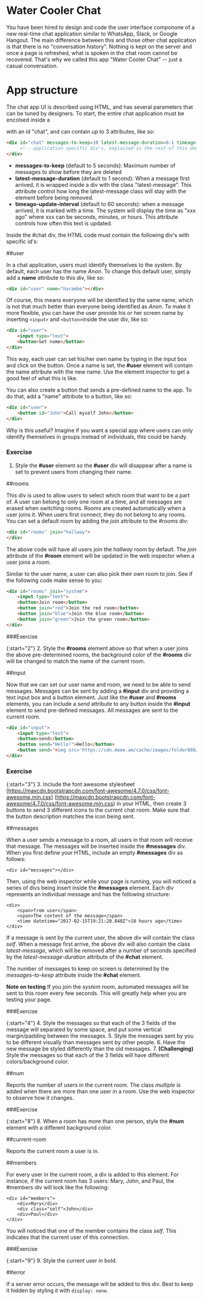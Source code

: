 # Water Cooler Chat

You have been hired to design and code the user interface componone of
a new real-time chat application similar to
WhatsApp, Slack, or Google Hangout.  The main difference between this and
those other chat application is that there is no "conversation history".
Nothing is kept on the server and once a page is refreshed, what is
spoken in the chat room cannot be recovered.  That's why we called this
app "Water Cooler Chat" -- just a casual conversation.

# App structure

The chat app UI is described using HTML, and has several parameters
that can be tuned by designers.  To start, the entire chat application
must be encolsed inside a <div> with an id "chat", and can contain
up to 3 attributes, like so:

```html
<div id="chat" messages-to-keep=10 latest-message-duration=0.1 timeago-update-interval=60>
     <!-- application specific div's, explained in the rest of this doc -->
</div>
```

* **messages-to-keep** (default to 5 seconds): Maximum number of messages to show before they are deleted
* **latest-message-duration** (default to 1 second): When a message first arrived, it is wrapped inside a
div with the class "latest-message".  This attribute control how long the latest-message
class will stay with the element before being removed.
* **timeago-update-interval** (default to 60 seconds):  when a message arrived, it is marked with a time.
The system will display the time as "xxx ago" where xxx can be seconds, minutes, or hours.  This
attribute controls how often this text is updated.

Inside the #chat div, the HTML code must contain the following div's with specific id's:

##user

In a chat application, users must identify themselves to the system.  By default,
each user has the name _Anon_.  To change this default user, simply add a **name** attribute to this div,
like so:

```html
<div id="user" name="harambe"></div>
```
Of course, this means everyone will be identified by the same name, which is not that much better than
everyone being identified as _Anon_.  To make it more flexible, you can have the user provide his or her
screen name by inserting ```<input>``` and ```<button>```inside the user div, like so:

```html
<div id="user">
    <input type="text">
    <button>Set name</button>
</div>
```

This way, each user can set his/her own name by typing in the input box and click on the button.  Once
a name is set, the **#user** element will contain the name attribute with the new name.  Use
the element inspector to get a good feel of what this is like.

You can also create a button that sends a pre-defined name to the app.  To do that, add a "name"
attribute to a button, like so:

```html
<div id="user">
    <button id="John">Call myself John</button>
</div>
```

Why is this useful?  Imagine if you want a special app where users can only identify themselves
in groups instead of individuals, this could be handy.  

### Exercise

1. Style the **#user** element so the **#user** div will disappear after a name is set to prevent
users from changing their name.

##rooms

This div is used to allow users to select which room that want to be a part of.  A user can
belong to only one room at a time, and all messages are erased when switching rooms.  Rooms are created
automatically when a user joins it.  When users first connect, they do not belong to any rooms.
You can set a default room by adding the _join_ attribute to the #rooms div:

```html
<div id="rooms" join="hallway">
</div>
```

The above code will have all users join the _hallway_ room by default.  The _join_ attribute of the 
**#room** element will be updated in the web inspector when a user joins a room.

Similar to the user name, a user can also pick their own room to join.  See if the following code make sense
to you:

```html
<div id="rooms" join="system">
    <input type="text">
    <button>Join room</button>
    <button join="red">Join the red room</button>
    <button join="blue">Join the blue room</button>
    <button join="green">Join the green room</button>
</div>
```

###Exercise

{:start="2"}
2. Style the **#rooms** element above so that when a user joins the above pre-determined rooms, 
the background color of the **#rooms** div will be changed to match the name of the current room.

##input

Now that we can set our user name and room, we need to be able to send messages.  Messages
can be sent by adding a **#input** div and providing a text input box and a button element.
Just like the **#user** and **#rooms** elements, you can include a _send_ attribute
to any button inside the **#input** element to send pre-defined messages.  All messages are
sent to the current room.

```html
<div id="input">
    <input type="text">
    <button>send</button>
    <button send="Hello!">Hello</button>
    <button send="<img src='https://cdn.meme.am/cache/images/folder688/100x100/84688.jpg'>">Suspicious Fry</button>
</div>
``` 

### Exercise

{:start="3"}
3. Include the font awesome stylesheet [https://maxcdn.bootstrapcdn.com/font-awesome/4.7.0/css/font-awesome.min.css]
(https://maxcdn.bootstrapcdn.com/font-awesome/4.7.0/css/font-awesome.min.css) in your HTML, then create
3 buttons to send 3 different icons to the current chat room.  Make sure that the button description matches
the icon being sent.

##messages

When a user sends a message to a room, all users in that room will receive that message.  The messages will 
be inserted inside the **#messages** div.  When you first define your HTML, include an empty **#messages** 
div as follows:

```
<div id="messages"></div>
```

Then, using the web inspector while your page is running, you will noticed a series of divs being
insert inside the **#messages** element.  Each div represents an individual message and has 
the following structure:

```
<div>
    <span>from user</span>
    <span>The content of the message</span>
    <time datetime="2017-02-15T19:21:20.848Z">10 hours ago</time>
</div>
```

If a message is sent by the current user, the above div will contain the class _self_.  When a message 
first arrive, the above div will also contain the class _latest-message_, which will be removed after 
a number of seconds specified by the _latest-message-duration_ attribute of the **#chat** element.

The number of messages to keep on screen is determined by the _messages-to-keep_ attribute inside the **#chat** 
element.

**Note on testing** If you join the _system_ room, automated messages will be sent to this room every few 
seconds. This will greatly help when you are testing your page.

###Exercise

{:start="4"}
4. Style the messages so that each of the 3 fields of the message will separated by some space, 
and put some vertical margin/padding between the messages.
5. Style the messages sent by you to be different visually than messages sent by other people.
6. Have the new message be styled differently than the old messages.
7. **(Challenging)** Style the messages so that each of the 3 fields will have different colors/background color.

##num

Reports the number of users in the current room.  The class _multiple_ is added when there are more
than one user in a room.  Use the web inspector to observe how it changes.

###Exercise

{:start="8"}
8. When a room has more than one person, style the **#num** element with a different background color.

##current-room

Reports the current room a user is in.

##members

For every user in the current room, a div is added to this element.  For instance, if 
the current room has 3 users: Mary, John, and Paul, the #members div will look like the 
following:

```
<div id="members">
    <div>Mary</div>
    <div class="self">John</div>
    <div>Paul</div>
</div>
```

You will noticed that one of the member contains the class _self_.  This indicates that
the current user of this connection.

###Exercise

{:start="9"}
9. Style the current user in bold.

##error

If a server error occurs, the message will be added to this div.  Best to keep it hidden by styling it
with ```display: none```.
